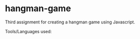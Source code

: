 # hangman-game

Third assignment for creating a hangman game using Javascript.

Tools/Languages used:
